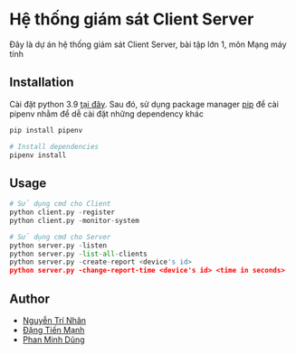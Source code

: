 # Hệ thống giám sát Client Server

Đây là dự án hệ thống giám sát Client Server, bài tập lớn 1, môn Mạng máy tính

## Installation

Cài đặt python 3.9 [tại đây](https://www.python.org/downloads/). Sau đó, sử dụng package manager [pip](https://pip.pypa.io/en/stable/) để cài pipenv nhằm để dễ cài đặt những dependency khác

```bash
pip install pipenv

# Install dependencies
pipenv install
```

## Usage

```python
# Sử dụng cmd cho Client
python client.py -register
python client.py -monitor-system
```

```python
# Sử dụng cmd cho Server
python server.py -listen
python server.py -list-all-clients
python server.py -create-report <device's id>
python server.py -change-report-time <device's id> <time in seconds>
```

## Author

- [Nguyễn Trí Nhân](https://github.com/edwardnguyen2255)
- [Đặng Tiến Mạnh](https://github.com/tienmanh294)
- [Phan Minh Dũng](https://github.com/Mrwizard3011)
